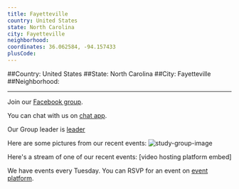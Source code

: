 ```yaml
---
title: Fayetteville
country: United States
state: North Carolina
city: Fayetteville
neighborhood: 
coordinates: 36.062584, -94.157433
plusCode:
---
```


##Country: United States
##State: North Carolina
##City: Fayetteville
##Neighborhood: 
*****
Join our [Facebook group](https://www.facebook.com/groups/freecodecampfayettevilleNC).

You can chat with us on [chat app]().

Our Group leader is [leader]()

Here are some pictures from our recent events:
![study-group-image]()

Here's a stream of one of our recent events:
[video hosting platform embed]

We have events every Tuesday. You can RSVP for an event on [event platform]().
